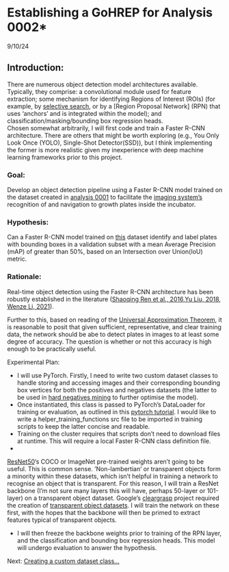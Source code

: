 # Establishing a GoHREP for Analysis 0002\*

9/10/24

## Introduction: 

There are numerous object detection model architectures available.  
Typically, they comprise: a convolutional module used for feature
extraction; some mechanism for identifying Regions of Interest (ROIs)
(for example, by [selective
search](https://link.springer.com/article/10.1007/s11263-013-0620-5), or
by a \[Region Proposal Network\] (RPN) that uses ‘anchors’ and is
integrated within the model); and classification/masking/bounding box
regression heads.  
Chosen somewhat arbitrarily, I will first code and train a Faster R-CNN
architecture. There are others that might be worth exploring (e.g., You
Only Look Once (YOLO), Single-Shot Detector(SSD)), but I think
implementing the former is more realistic given my inexperience with
deep machine learning frameworks prior to this project.  

### Goal: 

Develop an object detection pipeline using a Faster R-CNN model trained
on the dataset created in [analysis 0001](../0001_dataset_creation/) to
facilitate the [imaging
system’s](https://github.com/SamuelClucas/SC_TSL_06082024_imaging_system_design)
recognition of and navigation to growth plates inside the incubator.  

### Hypothesis: 

Can a Faster R-CNN model trained on [this](../../raw/) dataset identify
and label plates with bounding boxes in a validation subset with a mean
Average Precision (mAP) of greater than 50%, based on an Intersection
over Union(IoU) metric.  

### Rationale: 

Real-time object detection using the Faster R-CNN architecture has been
robustly established in the literature ([Shaoqing Ren et al.,
2016](https://proceedings.neurips.cc/paper/2015/file/14bfa6bb14875e45bba028a21ed38046-Paper.pdf),[Yu
Liu, 2018](https://ieeexplore.ieee.org/abstract/document/8695451),
[Wenze Li,
2021](https://iopscience.iop.org/article/10.1088/1742-6596/1827/1/012085/meta)).  

Further to this, based on reading of the [Universal Approximation
Theorem](https://mitliagkas.github.io/ift6085-2020/ift-6085-lecture-10-notes.pdf),
it is reasonable to posit that given sufficient, representative, and
clear training data, the network should be abe to detect plates in
images to at least some degree of accuracy. The question is whether or
not this accuracy is high enough to be practically useful.  

Experimental Plan:  
- I will use PyTorch. Firstly, I need to write two custom dataset
classes to handle storing and accessing images and their corresponding
bounding box vertices for both the positives and negatives datasets (the
latter to be used in [hard negatives
mining](https://www.ecva.net/papers/eccv_2020/papers_ECCV/papers/123590120.pdf)
to further optimise the model).  
- Once instantiated, this class is passed to PyTorch’s DataLoader for
training or evaluation, as outlined in this [pytorch
tutorial](https://pytorch.org/tutorials/intermediate/torchvision_tutorial.html).
I would like to write a helper_training_functions src file to be
imported in training scripts to keep the latter concise and readable.  
- Training on the cluster requires that scripts don’t need to download
files at runtime. This will require a local Faster R-CNN class
definition file.  
-
[ResNet50](https://blog.roboflow.com/what-is-resnet-50/#:~:text=One%20such%20architecture%20is%20called,it%2C%20and%20categorize%20them%20accordingly.)‘s
COCO or ImageNet pre-trained weights aren’t going to be useful. This is
common sense. ’Non-lambertian’ or transparent objects form a minority
within these datasets, which isn’t helpful in training a network to
recognise an object that is transparent. For this reason, I will train a
ResNet backbone (I’m not sure many layers this will have, perhaps
50-layer or 101-layer) on a transparent object dataset. Google’s
[cleargrasp](https://github.com/Shreeyak/cleargrasp/tree/master) project
required the creation of [transparent object
datasets](https://sites.google.com/view/transparent-objects). I will
train the network on these first, with the hopes that the backbone will
then be primed to extract features typical of transparent objects.  
- I will then freeze the backbone weights prior to training of the RPN
layer, and the classification and bounding box regression heads. This
model will undergo evaluation to answer the hypothesis.  

Next: [Creating a custom dataset class…](01_Plate_Image_Dataset.qmd)
